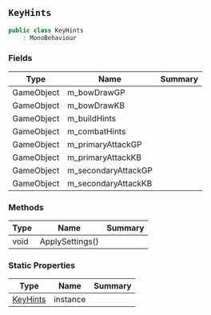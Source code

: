 ## `KeyHints`

```csharp
public class KeyHints
    : MonoBehaviour

```

### Fields

| Type | Name | Summary | 
| --- | --- | --- | 
| GameObject | m_bowDrawGP |  | 
| GameObject | m_bowDrawKB |  | 
| GameObject | m_buildHints |  | 
| GameObject | m_combatHints |  | 
| GameObject | m_primaryAttackGP |  | 
| GameObject | m_primaryAttackKB |  | 
| GameObject | m_secondaryAttackGP |  | 
| GameObject | m_secondaryAttackKB |  | 


### Methods

| Type | Name | Summary | 
| --- | --- | --- | 
| void | ApplySettings() |  | 


### Static Properties

| Type | Name | Summary | 
| --- | --- | --- | 
| [KeyHints](./KeyHints.md) | instance |  | 


